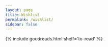 ```yaml
---
layout: page
title: Wishlist
permalink: /wishlist/
sidebar: false
---
```


{% include goodreads.html shelf='to-read' %}